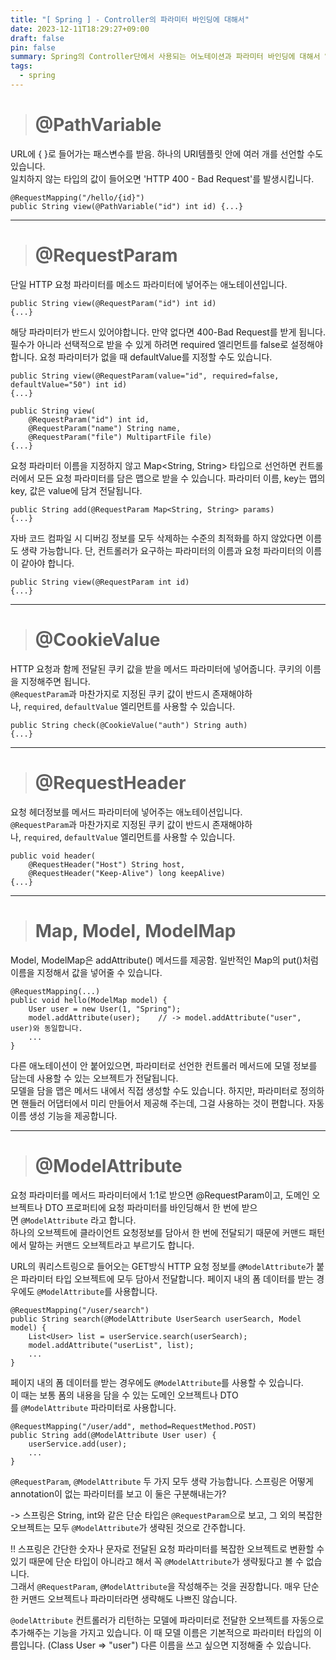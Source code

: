 ```yaml
---
title: "[ Spring ] - Controller의 파라미터 바인딩에 대해서"
date: 2023-12-11T18:29:27+09:00
draft: false
pin: false
summary: Spring의 Controller단에서 사용되는 어노테이션과 파라미터 바인딩에 대해서 알아보자
tags:
  - spring
---
```



> # @PathVariable

URL에 { }로 들어가는 패스변수를 받음. 하나의 URI템플릿 안에 여러 개를 선언할 수도 있습니다.  
일치하지 않는 타입의 값이 들어오면 'HTTP 400 - Bad Request'를 발생시킵니다.

```
@RequestMapping("/hello/{id}")
public String view(@PathVariable("id") int id) {...}
```
---

> # @RequestParam

단일 HTTP 요청 파라미터를 메소드 파라미터에 넣어주는 애노테이션입니다.

```
public String view(@RequestParam("id") int id)
{...}
```

해당 파라미터가 반드시 있어야합니다. 만약 없다면 400-Bad Request를 받게 됩니다. 필수가 아니라 선택적으로 받을 수 있게 하려면 required 엘리먼트를 false로 설정해야합니다. 요청 파라미터가 없을 때 defaultValue를 지정할 수도 있습니다.

```
public String view(@RequestParam(value="id", required=false, defaultValue="50") int id)
{...}
```

```
public String view(
    @RequestParam("id") int id, 
    @RequestParam("name") String name, 
    @RequestParam("file") MultipartFile file)
{...}
```

요청 파라미터 이름을 지정하지 않고 Map<String, String> 타입으로 선언하면 컨트롤러에서 모든 요청 파라미터를 담은 맵으로 받을 수 있습니다. 파라미터 이름, key는 맵의 key, 값은 value에 담겨 전달됩니다.

```
public String add(@RequestParam Map<String, String> params)
{...}
```

자바 코드 컴파일 시 디버깅 정보를 모두 삭제하는 수준의 최적화를 하지 않았다면 이름도 생략 가능합니다. 단, 컨트롤러가 요구하는 파라미터의 이름과 요청 파라미터의 이름이 같아야 합니다.

```
public String view(@RequestParam int id)
{...}
```
---

> # @CookieValue

HTTP 요청과 함께 전달된 쿠키 값을 받을 메서드 파라미터에 넣어줍니다. 쿠키의 이름을 지정해주면 됩니다.  
`@RequestParam`과 마찬가지로 지정된 쿠키 값이 반드시 존재해야하나, `required`, `defaultValue` 엘리먼트를 사용할 수 있습니다.

```
public String check(@CookieValue("auth") String auth)
{...}
```
---

> # @RequestHeader

요청 헤더정보를 메서드 파라미터에 넣어주는 애노테이션입니다.  
`@RequestParam`과 마찬가지로 지정된 쿠키 값이 반드시 존재해야하나, `required`, `defaultValue` 엘리먼트를 사용할 수 있습니다.

```
public void header(
    @RequestHeader("Host") String host, 
    @RequestHeader("Keep-Alive") long keepAlive)
{...}
```
---

> # Map, Model, ModelMap

Model, ModelMap은 addAttribute() 메서드를 제공함. 일반적인 Map의 put()처럼 이름을 지정해서 값을 넣어줄 수 있습니다.

```
@RequestMapping(...)
public void hello(ModelMap model) {
    User user = new User(1, "Spring");
    model.addAttribute(user);    // -> model.addAttribute("user", user)와 동일합니다.
    ...
}
```

다른 애노테이션이 안 붙어있으면, 파라미터로 선언한 컨트롤러 메서드에 모델 정보를 담는데 사용할 수 있는 오브젝트가 전달됩니다.  
모델을 담을 맵은 메서드 내에서 직접 생성할 수도 있습니다. 하지만, 파라미터로 정의하면 핸들러 어댑터에서 미리 만들어서 제공해 주는데, 그걸 사용하는 것이 편합니다. 자동 이름 생성 기능을 제공합니다.

---

> # @ModelAttribute

요청 파라미터를 메서드 파라미터에서 1:1로 받으면 @RequestParam이고, 도메인 오브젝트나 DTO 프로퍼티에 요청 파라미터를 바인딩해서 한 번에 받으면 `@ModelAttribute` 라고 합니다.  
하나의 오브젝트에 클라이언트 요청정보를 담아서 한 번에 전달되기 때문에 커맨드 패턴에서 말하는 커맨드 오브젝트라고 부르기도 합니다.

URL의 쿼리스트링으로 들어오는 GET방식 HTTP 요청 정보를 `@ModelAttribute`가 붙은 파라미터 타입 오브젝트에 모두 담아서 전달합니다. 페이지 내의 폼 데이터를 받는 경우에도 `@ModelAttribute`를 사용합니다.

```
@RequestMapping("/user/search")
public String search(@ModelAttribute UserSearch userSearch, Model model) {
    List<User> list = userService.search(userSearch);
    model.addAttribute("userList", list);
    ...
}
```

페이지 내의 폼 데이터를 받는 경우에도 `@ModelAttribute`를 사용할 수 있습니다.  
이 때는 보통 폼의 내용을 담을 수 있는 도메인 오브젝트나 DTO를 `@ModelAttribute` 파라미터로 사용합니다.

```
@RequestMapping("/user/add", method=RequestMethod.POST)
public String add(@ModelAttribute User user) {
    userService.add(user);
    ...
}
```

`@RequestParam`, `@ModelAttribute` 두 가지 모두 생략 가능합니다. 스프링은 어떻게 annotation이 없는 파라미터를 보고 이 둘은 구분해내는가?

-> 스프링은 String, int와 같은 단순 타입은 `@RequestParam`으로 보고, 그 외의 복잡한 오브젝트는 모두 `@ModelAttribute`가 생략된 것으로 간주합니다.

!! 스프링은 간단한 숫자나 문자로 전달된 요청 파라미터를 복잡한 오브젝트로 변환할 수 있기 때문에 단순 타입이 아니라고 해서 꼭 `@ModelAttribute`가 생략됬다고 볼 수 없습니다.  
그래서 `@RequestParam`, `@ModelAttribute`을 작성해주는 것을 권장합니다. 매우 단순한 커맨드 오브젝트나 파라미터라면 생략해도 나쁘진 않습니다.

`@odelAttribute` 컨트롤러가 리턴하는 모델에 파라미터로 전달한 오브젝트를 자동으로 추가해주는 기능을 가지고 있습니다. 이 때 모델 이름은 기본적으로 파라미터 타입의 이름입니다. (Class User => "user") 다른 이름을 쓰고 싶으면 지정해줄 수 있습니다.
